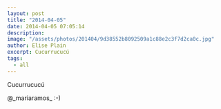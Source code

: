 ```yaml
---
layout: post
title: "2014-04-05"
date: 2014-04-05 07:05:14
description: 
image: "/assets/photos/201404/9d38552b8092509a1c88e2c3f7d2ca0c.jpg"
author: Elise Plain
excerpt: Cucurrucucú
tags: 
  - all
---
```


Cucurrucucú
<p></p>
<p>@_mariaramos_ :-)</p>